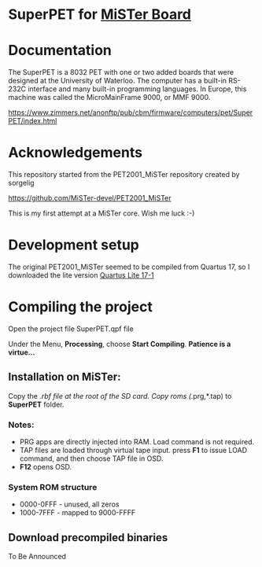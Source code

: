 # SuperPET for [MiSTer Board](https://github.com/MiSTer-devel/Main_MiSTer/wiki)

# Documentation

The SuperPET is a 8032 PET with one or two added boards that were designed at the University of Waterloo. The computer has a built-in RS-232C interface and many built-in programming languages. In Europe, this machine was called the MicroMainFrame 9000, or MMF 9000.

https://www.zimmers.net/anonftp/pub/cbm/firmware/computers/pet/SuperPET/index.html

# Acknowledgements

This repository started from the PET2001_MiSTer repository created by sorgelig

https://github.com/MiSTer-devel/PET2001_MiSTer

This is my first attempt at a MiSTer core.  Wish me luck :-)


# Development setup

The original PET2001_MiSTer seemed to be compiled from Quartus 17, so I downloaded the lite version
[Quartus Lite 17-1](https://www.intel.com/content/www/us/en/software-kit/669444/intel-quartus-prime-lite-edition-design-software-version-17-1-for-windows.html)

# Compiling the project

Open the project file SuperPET.qpf file

Under the Menu, __Processing__, choose __Start Compiling__.
**Patience is a virtue...**

## Installation on MiSTer:
Copy the *.rbf file at the root of the SD card. Copy roms (*.prg,*.tap) to **SuperPET** folder.

### Notes:
* PRG apps are directly injected into RAM. Load command is not required.
* TAP files are loaded through virtual tape input. press **F1** to issue LOAD command, and then choose TAP file in OSD.
* **F12** opens OSD.

### System ROM structure
* 0000-0FFF - unused, all zeros
* 1000-7FFF - mapped to 9000-FFFF

## Download precompiled binaries
To Be Announced
